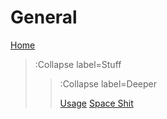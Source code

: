 # General

[Home](/)

> :Collapse label=Stuff
>
> > :Collapse label=Deeper
> >
> > [Usage](/docs/doc)
> > [Space Shit](/)



